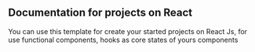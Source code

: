 ## Documentation for projects on React

You can use this template for create your started projects on React Js, for use functional components, hooks as core states of yours components

